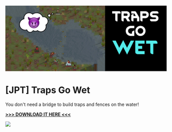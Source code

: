 ![Preview](About/Preview.png)

# [JPT] Traps Go Wet
You don't need a bridge to build traps and fences on the water!

[**>>> DOWNLOAD IT HERE <<<**](https://github.com/jptrrs/TrapsGoWet/releases/latest)

<a href="http://ko-fi.com/jptrrs"><img src="https://i.imgur.com/WAlozAQ.png" /></a>
